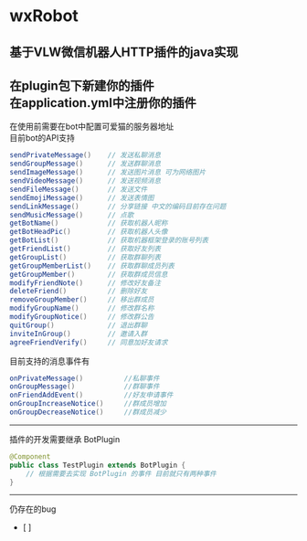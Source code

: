 # wxRobot<br>


基于VLW微信机器人HTTP插件的java实现
----
在plugin包下新建你的插件<br>
在application.yml中注册你的插件<br>
----
在使用前需要在bot中配置可爱猫的服务器地址<br>
目前bot的API支持<br>
```java
sendPrivateMessage()    // 发送私聊消息
sendGroupMessage()      // 发送群聊消息
sendImageMessage()      // 发送图片消息 可为网络图片
sendVideoMessage()      // 发送视频消息
sendFileMessage()       // 发送文件
sendEmojiMessage()      // 发送表情图
sendLinkMessage()       // 分享链接 中文的编码目前存在问题
sendMusicMessage()      // 点歌
getBotName()            // 获取机器人昵称
getBotHeadPic()         // 获取机器人头像
getBotList()            // 获取机器框架登录的账号列表
getFriendList()         // 获取好友列表
getGroupList()          // 获取群聊列表
getGroupMemberList()    // 获取群聊成员列表
getGroupMember()        // 获取群成员信息
modifyFriendNote()      // 修改好友备注
deleteFriend()          // 删除好友
removeGroupMember()     // 移出群成员
modifyGroupName()       // 修改群名称
modifyGroupNotice()     // 修改群公告
quitGroup()             // 退出群聊
inviteInGroup()         // 邀请入群
agreeFriendVerify()     // 同意加好友请求
```
目前支持的消息事件有
```java
onPrivateMessage()          //私聊事件
onGroupMessage()            //群聊事件
onFriendAddEvent()          //好友申请事件
onGroupIncreaseNotice()     //群成员增加
onGroupDecreaseNotice()     //群成员减少
```
----
插件的开发需要继承 BotPlugin
```java
@Component
public class TestPlugin extends BotPlugin {
    // 根据需要去实现 BotPlugin 的事件 目前就只有两种事件
}
```

----
仍存在的bug
- [ ]  